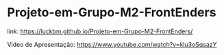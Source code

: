# Projeto-em-Grupo-M2-FrontEnders

link: https://luckbm.github.io/Projeto-em-Grupo-M2-FrontEnders/

Video de Apresentação: https://www.youtube.com/watch?v=klu3oSqsazY
